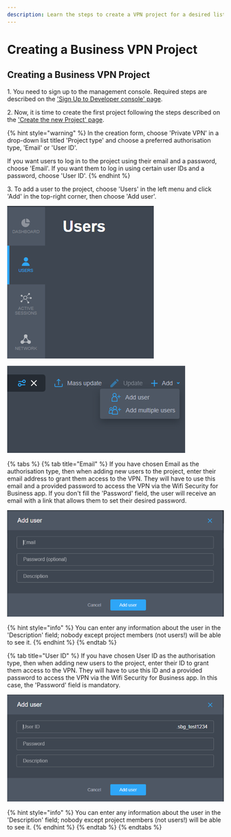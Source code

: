 ```yaml
---
description: Learn the steps to create a VPN project for a desired list of users.
---
```


# Creating a Business VPN Project

## Creating a Business VPN Project

1\. You need to sign up to the management console. Required steps are described on the ['Sign Up to Developer console' page](https://app.gitbook.com/@pango/s/pango-platform/\~/drafts/-M7Nmxtwc21AtQC8MweG/start-exploring/sign-up-to-dev-console).

2\. Now, it is time to create the first project following the steps described on the ['Create the new Project' page](https://app.gitbook.com/@pango/s/pango-platform/\~/drafts/-M7Nmxtwc21AtQC8MweG/start-exploring/add-a-new-project).

{% hint style="warning" %}
In the creation form, choose 'Private VPN' in a drop-down list titled 'Project type' and choose a preferred authorisation type, 'Email' or 'User ID'.

If you want users to log in to the project using their email and a password, choose 'Email'. If you want them to log in using certain user IDs and a password, choose 'User ID'.
{% endhint %}

3\. To add a user to the project, choose 'Users' in the left menu and click 'Add' in the top-right corner, then choose 'Add user'.&#x20;

![](../../../.gitbook/assets/use-case-business-vpn-users-dashboard-1-2-.png)

![](../../../.gitbook/assets/use-case-business-vpn-users-dashboard-2-4-.png)

{% tabs %}
{% tab title="Email" %}
If you have chosen Email as the authorisation type, then when adding new users to the project, enter their email address to grant them access to the VPN. They will have to use this email and a provided password to access the VPN via the Wifi Security for Business app. If you don't fill the 'Password' field, the user will receive an email with a link that allows them to set their desired password.

![](../../../.gitbook/assets/use-case-business-vpn-add-user-email.png)

{% hint style="info" %}
You can enter any information about the user in the 'Description' field; nobody except project members (not users!) will be able to see it.
{% endhint %}
{% endtab %}

{% tab title="User ID" %}
If you have chosen User ID as the authorisation type, then when adding new users to the project,  enter their ID to grant them access to the VPN. They will have to use this ID and a provided password to access the VPN via the Wifi Security for Business app. In this case, the 'Password' field is mandatory.

![](../../../.gitbook/assets/use-case-business-vpn-add-user-userid.png)

{% hint style="info" %}
You can enter any information about the user in the 'Description' field; nobody except project members (not users!) will be able to see it.
{% endhint %}
{% endtab %}
{% endtabs %}

